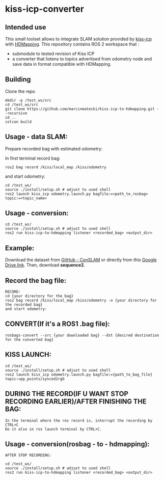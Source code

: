 # kiss-icp-converter


## Intended use 

This small toolset allows to integrate SLAM solution provided by [kiss-icp](https://github.com/PRBonn/kiss-icp) with [HDMapping](https://github.com/MapsHD/HDMapping).
This repository contains ROS 2 workspace that :
  - submodule to tested revision of Kiss ICP
  - a converter that listens to topics advertised from odometry node and save data in format compatible with HDMapping.

## Building

Clone the repo
```shell
mkdir -p /test_ws/src
cd /test_ws/src
git clone https://github.com/marcinmatecki/kiss-icp-to-hdmapping.git --recursive
cd ..
colcon build
```

## Usage - data SLAM:

Prepare recorded bag with estimated odometry:

In first terminal record bag:
```shell
ros2 bag record /kiss/local_map /kiss/odometry
```

and start odometry:
```shell 
cd /test_ws/
source ./install/setup.sh # adjust to used shell
ros2 launch kiss_icp odometry.launch.py bagfile:=<path_to_rosbag> topic:=<topic_name>
```

## Usage - conversion:

```shell
cd /test_ws/
source ./install/setup.sh # adjust to used shell
ros2 run kiss-icp-to-hdmapping listener <recorded_bag> <output_dir>
```

## Example:

Download the dataset from [GitHub - ConSLAM](https://github.com/mac137/ConSLAM) or 
directly from this [Google Drive link](https://drive.google.com/drive/folders/1TNDcmwLG_P1kWPz3aawCm9ts85kUTvnU). 
Then, download **sequence2**.

## Record the bag file:

```shell
RECORD:
cd {your directory for the bag}
ros2 bag record /kiss/local_map /kiss/odometry -o {your directory for the recorded bag}
and start odometry:
```

## CONVERT(If it's a ROS1 .bag file):
```shell
rosbags-convert --src {your downloaded bag} --dst {desired destination for the converted bag}
```

## KISS LAUNCH:
```shell
cd /test_ws/
source ./install/setup.sh # adjust to used shell
ros2 launch kiss_icp odometry.launch.py bagfile:={path_to_bag_file} topic:=pp_points/synced2rgb
```

## DURING THE RECORD(IF U WANT STOP RECORDING EARLIER)/AFTER FINISHING THE BAG:
```shell
In the terminal where the ros record is, interrupt the recording by CTRL+C
Do it also in ros launch terminal by CTRL+C.
```

## Usage - conversion(rosbag - to - hdmapping):

```shell
AFTER STOP RECORDING:

cd /test_ws/
source ./install/setup.sh # adjust to used shell
ros2 run kiss-icp-to-hdmapping listener <recorded_bag> <output_dir>
```